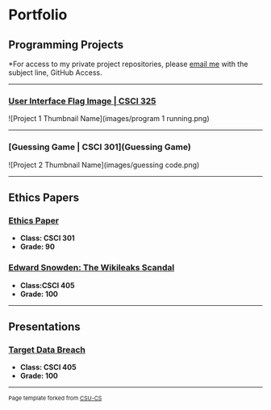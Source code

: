 Portfolio
=========

Programming Projects
--------------------

*For access to my private project repositories, please [email me](mailto:example@csustudent.net?subject=GitHub%20Access) with the subject line, GitHub Access.

---
### [User Interface Flag Image | CSCI 325](UserInterfaceFlag)

![Project 1 Thumbnail Name](images/program 1 running.png)

---
### [Guessing Game | CSCI 301](Guessing Game)

![Project 2 Thumbnail Name](images/guessing code.png)

---

Ethics Papers
-------------

### [Ethics Paper](/pdf/sample_presentation.pdf)

-   **Class: CSCI 301**  
-   **Grade: 90**

### [Edward Snowden: The Wikileaks Scandal](/pdf/sample_presentation.pdf)

-   **Class:CSCI 405** 
-   **Grade: 100**


---

Presentations
-------------

### [Target Data Breach](/pdf/sample_presentation.pdf)

- **Class: CSCI 405** 
- **Grade: 100**

---

<p style="font-size:11px">Page template forked from <a href="https://github.com/csu-cs/csci-portfolio">CSU-CS</a></p>
<!-- Remove above link if you don't want to attributive -->
